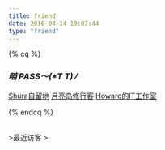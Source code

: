 ```yaml
---
title: friend
date: 2016-04-14 19:07:44
type: "friend"
---
```


 {% cq %}
 ### _喵 PASS～(\*T T)ﾉ_
 [Shura自留地](https://cxfer.cn/) 
 [月亮岛修行客](http://www.kysida.cn/)
 [Howard的IT工作室](https://blog.ixnet.work)

 {% endcq %}



 <br/>
 >最近访客
 > <div class="ds-recent-visitors" data-num-items="28" data-avatar-size="42" id="ds-recent-visitors"></div>

